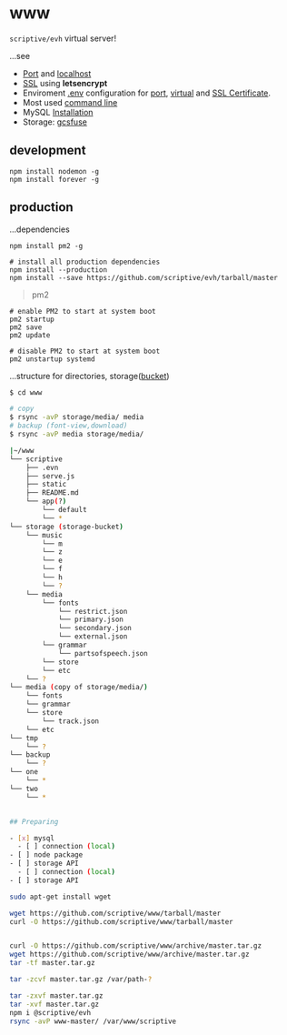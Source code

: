 # www

`scriptive/evh` virtual server!

...see

- [Port](host.md#local) and [localhost](host.md#port)
- [SSL](ssl.md#enviroment) using **letsencrypt**
- Enviroment [.env](env.md#enviroment) configuration for [port](env.md#port), [virtual](env.md#virtual) and [SSL Certificate](env.md#ssl-certificate).
- Most used [command line](ssh.md#ssh)
- MySQL [Installation](mysql.md#installation)
- Storage: [gcsfuse](gcsfuse.md#gcsfuse)

## development

```shell
npm install nodemon -g
npm install forever -g
```

## production

...dependencies

```shell
npm install pm2 -g

# install all production dependencies
npm install --production
npm install --save https://github.com/scriptive/evh/tarball/master
```

> pm2

```shell
# enable PM2 to start at system boot
pm2 startup
pm2 save
pm2 update

# disable PM2 to start at system boot
pm2 unstartup systemd
```

...structure for directories, storage([bucket](gcsfuse.md#gcsfuse))

```bash
$ cd www

# copy
$ rsync -avP storage/media/ media
# backup (font-view,download)
$ rsync -avP media storage/media/

|~/www
└── scriptive
    ├── .evn
    ├── serve.js
    ├── static
    ├── README.md
    └── app(?)
        └── default
        └── *
└── storage (storage-bucket)
    └── music
        └── m
        └── z
        └── e
        └── f
        └── h
        └── ?
    └── media
        └── fonts
            └── restrict.json
            └── primary.json
            └── secondary.json
            └── external.json
        └── grammar
            └── partsofspeech.json
        └── store
        └── etc
    └── ?
└── media (copy of storage/media/)
    └── fonts
    └── grammar
    └── store
        └── track.json
    └── etc
└── tmp
    └── ?
└── backup
    └── ?
└── one
    └── *
└── two
    └── *


## Preparing

- [x] mysql
  - [ ] connection (local)
- [ ] node package
- [ ] storage API
  - [ ] connection (local)
- [ ] storage API

sudo apt-get install wget

wget https://github.com/scriptive/www/tarball/master
curl -O https://github.com/scriptive/www/tarball/master


curl -O https://github.com/scriptive/www/archive/master.tar.gz
wget https://github.com/scriptive/www/archive/master.tar.gz
tar -tf master.tar.gz

tar -zcvf master.tar.gz /var/path-?

tar -zxvf master.tar.gz
tar -xvf master.tar.gz
npm i @scriptive/evh
rsync -avP www-master/ /var/www/scriptive